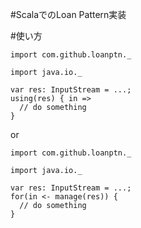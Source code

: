 #ScalaでのLoan Pattern実装

#使い方
```
import com.github.loanptn._

import java.io._

var res: InputStream = ...;
using(res) { in =>
  // do something
}
```

or

```
import com.github.loanptn._

import java.io._

var res: InputStream = ...;
for(in <- manage(res)) {
  // do something
}
```

